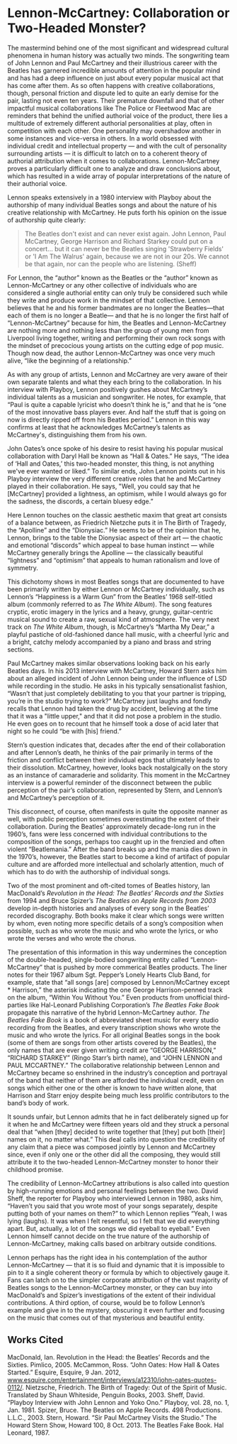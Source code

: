 # Lennon-McCartney: Collaboration or Two-Headed Monster?

The mastermind behind one of the most significant and widespread cultural phenomena in human history was actually two minds. The songwriting team of John Lennon and Paul McCartney and their illustrious career with the Beatles has garnered incredible amounts of attention in the popular mind and has had a deep influence on just about every popular musical act that has come after them. As so often happens with creative collaborations, though, personal friction and dispute led to quite an early demise for the pair, lasting not even ten years. Their premature downfall and that of other impactful musical collaborations like The Police or Fleetwood Mac are reminders that behind the unified authorial voice of the product, there lies a multitude of extremely different authorial personalities at play, often in competition with each other. One personality may overshadow another in some instances and vice-versa in others. In a world obsessed with individual credit and intellectual property — and with the cult of personality surrounding artists — it is difficult to latch on to a coherent theory of authorial attribution when it comes to collaborations. Lennon-McCartney proves a particularly difficult one to analyze and draw conclusions about, which has resulted in a wide array of popular interpretations of the nature of their authorial voice. 

Lennon speaks extensively in a 1980 interview with Playboy about the authorship of many individual Beatles songs and about the nature of his creative relationship with McCartney. He puts forth his opinion on the issue of authorship quite clearly:
>The Beatles don't exist and can never exist again. John Lennon, Paul McCartney, George Harrison and Richard Starkey could put on a concert... but it can never be the Beatles singing 'Strawberry Fields' or 'I Am The Walrus' again, because we are not in our 20s. We cannot be that again, nor can the people who are listening. (Sheff)

For Lennon, the “author” known as the Beatles or the “author” known as Lennon-McCartney or any other collective of individuals who are considered a single authorial entity can only truly be considered such while they write and produce work in the mindset of that collective. Lennon believes that he and his former bandmates are no longer the Beatles—that each of them is no longer a Beatle— and that he is no longer the first half of “Lennon-McCartney” because for him, the Beatles and Lennon-McCartney are nothing more and nothing less than the group of young men from Liverpool living together, writing and performing their own rock songs with the mindset of precocious young artists on the cutting edge of pop music. Though now dead, the author Lennon-McCartney was once very much alive, “like the beginning of a relationship.”

As with any group of artists, Lennon and McCartney are very aware of their own separate talents and what they each bring to the collaboration. In his interview with Playboy, Lennon positively gushes about McCartney’s individual talents as a musician and songwriter. He notes, for example, that “Paul is quite a capable lyricist who doesn’t think he is,” and that he is “one of the most innovative bass players ever. And half the stuff that is going on now is directly ripped off from his Beatles period.” Lennon in this way confirms at least that he acknowledges McCartney’s talents as McCartney's, distinguishing them from his own. 

John Oates’s once spoke of his desire to resist having his popular musical collaboration with Daryl Hall be known as “Hall & Oates.” He says, “The idea of ‘Hall and Oates,’ this two-headed monster, this thing, is not anything we've ever wanted or liked.” To similar ends, John Lennon points out in his Playboy interview the very different creative roles that he and McCartney played in their collaboration. He says, "Well, you could say that he [McCartney] provided a lightness, an optimism, while I would always go for the sadness, the discords, a certain bluesy edge.”

Here Lennon touches on the classic aesthetic maxim that great art consists of a balance between, as Friedrich Nietzche puts it in The Birth of Tragedy, the “Apolline” and the “Dionysiac.” He seems to be of the opinion that he, Lennon, brings to the table the Dionysiac aspect of their art — the chaotic and emotional “discords” which appeal to base human instinct — while McCartney generally brings the Apolline — the classically beautiful “lightness” and “optimism” that appeals to human rationalism and love of symmetry. 

This dichotomy shows in most Beatles songs that are documented to have been primarily written by either Lennon or McCartney individually, such as Lennon’s “Happiness is a Warm Gun” from the Beatles’ 1968 self-titled album (commonly referred to as *The White Album*). The song features cryptic, erotic imagery in the lyrics and a heavy, grungy, guitar-centric musical sound to create a raw, sexual kind of atmosphere. The very next track on *The White Album*, though, is McCartney’s “Martha My Dear,” a playful pastiche of old-fashioned dance hall music, with a cheerful lyric and a bright, catchy melody accompanied by a piano and brass and string sections.

Paul McCartney makes similar observations looking back on his early Beatles days. In his 2013 interview with McCartney, Howard Stern asks him about an alleged incident of John Lennon being under the influence of LSD while recording in the studio. He asks in his typically sensationalist fashion, “Wasn’t that just completely debilitating to you that your partner is tripping, you’re in the studio trying to work?” McCartney just laughs and fondly recalls that Lennon had taken the drug by accident, believing at the time that it was a "little upper," and that it did not pose a problem in the studio. He even goes on to recount that he himself took a dose of acid later that night so he could “be with [his] friend.”

Stern’s question indicates that, decades after the end of their collaboration and after Lennon’s death, he thinks of the pair primarily in terms of the friction and conflict between their individual egos that ultimately leads to their dissolution. McCartney, however, looks back nostalgically on the story as an instance of camaraderie and solidarity. This moment in the McCartney interview is a powerful reminder of the disconnect between the public perception of the pair’s collaboration, represented by Stern, and Lennon’s and McCartney’s perception of it.

This disconnect, of course, often manifests in quite the opposite manner as well, with public perception sometimes overestimating the extent of their collaboration. During the Beatles’ approximately decade-long run in the 1960’s, fans were less concerned with individual contributions to the composition of the songs, perhaps too caught up in the frenzied and often violent “Beatlemania.” After the band breaks up and the mania dies down in the 1970’s, however, the Beatles start to become a kind of artifact of popular culture and are afforded more intellectual and scholarly attention, much of which has to do with the authorship of individual songs.

Two of the most prominent and oft-cited tomes of Beatles history, Ian MacDonald’s *Revolution in the Head: The Beatles’ Records and the Sixties* from 1994 and Bruce Spizer’s *The Beatles on Apple Records from 2003* develop in-depth histories and analyses of every song in the Beatles’ recorded discography. Both books make it clear which songs were written by whom, even noting more specific details of a song’s composition when possible, such as who wrote the music and who wrote the lyrics, or who wrote the verses and who wrote the chorus.

The presentation of this information in this way undermines the conception of the double-headed, single-bodied songwriting entity called “Lennon-McCartney” that is pushed by more commerical Beatles products. The liner notes for their 1967 album Sgt. Pepper’s Lonely Hearts Club Band, for example, state that “all songs [are] composed by Lennon/McCartney except * Harrison,” the asterisk indicating the one George Harrison-penned track on the album, “Within You Without You.” Even products from unofficial third-parties like Hal-Leonard Publishing Corporation’s *The Beatles Fake Book* propagate this narrative of the hybrid Lennon-McCartney author. *The Beatles Fake Book* is a book of abbreviated sheet music for every studio recording from the Beatles, and every transcription shows who wrote the music and who wrote the lyrics. For all original Beatles songs in the book (some of them are songs from other artists covered by the Beatles), the only names that are ever given writing credit are “GEORGE HARRISON,” “RICHARD STARKEY” (Ringo Starr’s birth name), and “JOHN LENNON and PAUL MCCARTNEY.” The collaborative relationship between Lennon and McCartney became so enshrined in the industry’s conception and portrayal of the band that neither of them are afforded the individual credit, even on songs which either one or the other is known to have written alone, that Harrison and Starr enjoy despite being much less prolific contributors to the band’s body of work.

It sounds unfair, but Lennon admits that he in fact deliberately signed up for it when he and McCartney were fifteen years old and they struck a personal deal that “when [they] decided to write together that [they] put both [their] names on it, no matter what.” This deal calls into question the credibility of any claim that a piece was composed jointly by Lennon and McCartney since, even if only one or the other did all the composing, they would still attribute it to the two-headed Lennon-McCartney monster to honor their childhood promise.

The credibility of Lennon-McCartney attributions is also called into question by high-running emotions and personal feelings between the two. David Sheff, the reporter for Playboy who interviewed Lennon in 1980, asks him, “Haven’t you said that you wrote most of your songs separately, despite putting both of your names on them?” to which Lennon replies “Yeah, I was lying (laughs). It was when I felt resentful, so I felt that we did everything apart. But, actually, a lot of the songs we did eyeball to eyeball.” Even Lennon himself cannot decide on the true nature of the authorship of Lennon-McCartney, making calls based on arbitrary outside conditions.

Lennon perhaps has the right idea in his contemplation of the author Lennon-McCartney — that it is so fluid and dynamic that it is impossible to pin to it a single coherent theory or formula by which to objectively gauge it. Fans can latch on to the simpler corporate attribution of the vast majority of Beatles songs to the Lennon-McCartney monster, or they can buy into MacDonald’s and Spizer’s investigations of the extent of their individual contributions. A third option, of course, would be to follow Lennon’s example and give in to the mystery, obscuring it even further and focusing on the music that comes out of that mysterious and beautiful entity. 


## Works Cited
MacDonald, Ian. Revolution in the Head: the Beatles’ Records and the Sixties. Pimlico, 2005.
McCammon, Ross. “John Oates: How Hall & Oates Started.” Esquire, Esquire, 9 Jan. 2012, www.esquire.com/entertainment/interviews/a12310/john-oates-quotes-0112/.
Nietzsche, Friedrich. The Birth of Tragedy: Out of the Spirit of Music. Translated by Shaun Whiteside, Penguin Books, 2003.
Sheff, David. “Playboy Interview with John Lennon and Yoko Ono.” Playboy, vol. 28, no. 1, Jan. 1981.
Spizer, Bruce. The Beatles on Apple Records. 498 Productions. L.L.C., 2003. 
Stern, Howard. “Sir Paul McCartney Visits the Studio.” The Howard Stern Show, Howard 100, 8 Oct. 2013.
The Beatles Fake Book. Hal Leonard, 1987.
